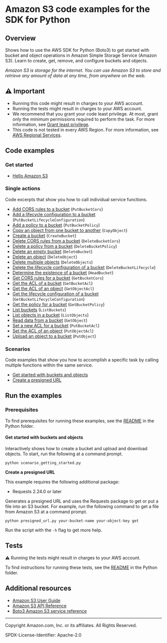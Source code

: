 # Amazon S3 code examples for the SDK for Python

## Overview

Shows how to use the AWS SDK for Python (Boto3) to get started with bucket and 
object operations in Amazon Simple Storage Service (Amazon S3). 
Learn to create, get, remove, and configure buckets and objects.

*Amazon S3 is storage for the internet. You can use Amazon S3 to store and retrieve any 
amount of data at any time, from anywhere on the web.*

## ⚠️ Important
* Running this code might result in charges to your AWS account. 
* Running the tests might result in charges to your AWS account.
* We recommend that you grant your code least privilege. At most, grant only the minimum permissions required to perform the task. For more information, see [Grant least privilege](https://docs.aws.amazon.com/IAM/latest/UserGuide/best-practices.html#grant-least-privilege). 
* This code is not tested in every AWS Region. For more information, see [AWS Regional Services](https://aws.amazon.com/about-aws/global-infrastructure/regional-product-services).

## Code examples

### Get started

* [Hello Amazon S3](hello.py)

### Single actions

Code excerpts that show you how to call individual service functions.

* [Add CORS rules to a bucket](bucket_wrapper.py)
(`PutBucketCors`)
* [Add a lifecycle configuration to a bucket](bucket_wrapper.py)
(`PutBucketLifecycleConfiguration`)
* [Add a policy to a bucket](bucket_wrapper.py)
(`PutBucketPolicy`)
* [Copy an object from one bucket to another](object_wrapper.py)
(`CopyObject`)
* [Create a bucket](bucket_wrapper.py)
(`CreateBucket`)
* [Delete CORS rules from a bucket](bucket_wrapper.py)
(`DeleteBucketCors`)
* [Delete a policy from a bucket](bucket_wrapper.py)
(`DeleteBucketPolicy`)
* [Delete an empty bucket](bucket_wrapper.py)
(`DeleteBucket`)
* [Delete an object](object_wrapper.py)
(`DeleteObject`)
* [Delete multiple objects](object_wrapper.py)
(`DeleteObjects`)
* [Delete the lifecycle configuration of a bucket](bucket_wrapper.py)
(`DeleteBucketLifecycle`)
* [Determine the existence of a bucket](bucket_wrapper.py)
(`HeadBucket`)
* [Get CORS rules for a bucket](bucket_wrapper.py)
(`GetBucketCors`)
* [Get the ACL of a bucket](bucket_wrapper.py)
(`GetBucketAcl`)
* [Get the ACL of an object](object_wrapper.py)
(`GetObjectAcl`)
* [Get the lifecycle configuration of a bucket](bucket_wrapper.py)
(`GetBucketLifecycleConfiguration`)
* [Get the policy for a bucket](bucket_wrapper.py)
(`GetBucketPolicy`)
* [List buckets](bucket_wrapper.py)
(`ListBuckets`)
* [List objects in a bucket](object_wrapper.py)
(`ListObjects`)
* [Read data from a bucket](object_wrapper.py)
(`GetObject`)
* [Set a new ACL for a bucket](bucket_wrapper.py)
(`PutBucketAcl`)
* [Set the ACL of an object](object_wrapper.py)
(`PutObjectAcl`)
* [Upload an object to a bucket](object_wrapper.py)
(`PutObject`)

### Scenarios

Code examples that show you how to accomplish a specific task by calling multiple functions within the same service.

* [Get started with buckets and objects](scenario_getting_started.py)
* [Create a presigned URL](presigned_url.py)

## Run the examples

### Prerequisites

To find prerequisites for running these examples, see the 
[README](../../../README.md#Prerequisites) in the Python folder.

#### Get started with buckets and objects

Interactively shows how to create a bucket and upload and download objects. To start, 
run the following at a command prompt.

```
python scenario_getting_started.py
```   

**Create a presigned URL**

This example requires the following additional package:

- Requests 2.24.0 or later

Generates a presigned URL and uses the Requests package to get or 
put a file into an S3 bucket. For example, run the following command to get
a file from Amazon S3 at a command prompt.

```
python presigned_url.py your-bucket-name your-object-key get
``` 

Run the script with the `-h` flag to get more help.

## Tests

⚠️ Running the tests might result in charges to your AWS account.

To find instructions for running these tests, see the [README](../../../README.md#Tests) 
in the Python folder.

## Additional resources

* [Amazon S3 User Guide](https://docs.aws.amazon.com/AmazonS3/latest/userguide/Welcome.html)
* [Amazon S3 API Reference](https://docs.aws.amazon.com/AmazonS3/latest/API/Welcome.html)
* [Boto3 Amazon S3 service reference](https://boto3.amazonaws.com/v1/documentation/api/latest/reference/services/s3.html)

---
Copyright Amazon.com, Inc. or its affiliates. All Rights Reserved.

SPDX-License-Identifier: Apache-2.0
